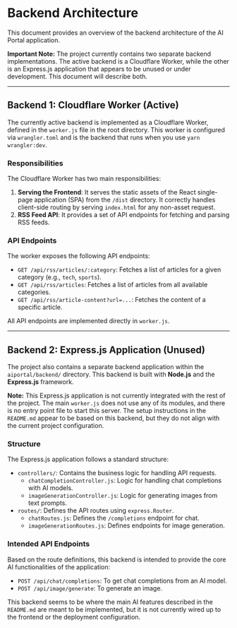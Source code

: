 # Backend Architecture

This document provides an overview of the backend architecture of the AI Portal application.

**Important Note:** The project currently contains two separate backend implementations. The active backend is a Cloudflare Worker, while the other is an Express.js application that appears to be unused or under development. This document will describe both.

---

## Backend 1: Cloudflare Worker (Active)

The currently active backend is implemented as a Cloudflare Worker, defined in the `worker.js` file in the root directory. This worker is configured via `wrangler.toml` and is the backend that runs when you use `yarn wrangler:dev`.

### Responsibilities

The Cloudflare Worker has two main responsibilities:

1.  **Serving the Frontend**: It serves the static assets of the React single-page application (SPA) from the `/dist` directory. It correctly handles client-side routing by serving `index.html` for any non-asset request.
2.  **RSS Feed API**: It provides a set of API endpoints for fetching and parsing RSS feeds.

### API Endpoints

The worker exposes the following API endpoints:

-   `GET /api/rss/articles/:category`: Fetches a list of articles for a given category (e.g., `tech`, `sports`).
-   `GET /api/rss/articles`: Fetches a list of articles from all available categories.
-   `GET /api/rss/article-content?url=...`: Fetches the content of a specific article.

All API endpoints are implemented directly in `worker.js`.

---

## Backend 2: Express.js Application (Unused)

The project also contains a separate backend application within the `aiportal/backend/` directory. This backend is built with **Node.js** and the **Express.js** framework.

**Note:** This Express.js application is not currently integrated with the rest of the project. The main `worker.js` does not use any of its modules, and there is no entry point file to start this server. The setup instructions in the `README.md` appear to be based on this backend, but they do not align with the current project configuration.

### Structure

The Express.js application follows a standard structure:

-   `controllers/`: Contains the business logic for handling API requests.
    -   `chatCompletionController.js`: Logic for handling chat completions with AI models.
    -   `imageGenerationController.js`: Logic for generating images from text prompts.
-   `routes/`: Defines the API routes using `express.Router`.
    -   `chatRoutes.js`: Defines the `/completions` endpoint for chat.
    -   `imageGenerationRoutes.js`: Defines endpoints for image generation.

### Intended API Endpoints

Based on the route definitions, this backend is intended to provide the core AI functionalities of the application:

-   `POST /api/chat/completions`: To get chat completions from an AI model.
-   `POST /api/image/generate`: To generate an image.

This backend seems to be where the main AI features described in the `README.md` are meant to be implemented, but it is not currently wired up to the frontend or the deployment configuration. 